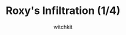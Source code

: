 ---
media: "images/rounds/war/roxy_1.png"
media_type: image
type: art
title: Roxy's Infiltration (1/4)
author: [witchkit]
desc: Roxy Day leads a daring solo infiltration of the NT colony.
---